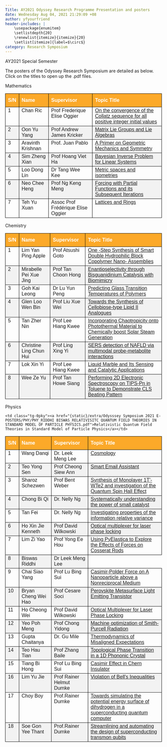 ```yaml
---
Title: AY2021 Odyssey Research Programme Presentation and posters
date: Wednesday Aug 04, 2021 21:29:09 +08
author: yfyourfriend
header-includes: |
	\usepackage{enumitem}
	\setlistdepth{20}
	\renewlist{itemize}{itemize}{20}
	\setlist[itemize]{label=$\circ$}
category: Research Symposium
---
```


AY2021 Special Semester

The posters of the Odyssey Research Symposium are detailed as below. Click on the titles to open up the .pdf files.


Mathematics
<style type="text/css">
.tg  {font-family: "Trebuchet MS", Arial, Helvetica, sans-serif;  border-collapse: collapse;  width: 100%};
.tg td{border: 1px solid #000000; padding: 8px;}
.tg th{border: 1px solid #000000; padding: 8px;}
.tg tr:nth-child(even){background-color: #f2f2f2;}
.tg tr:hover {background-color: #ddd;}
.tg th{padding-top: 12px; padding-bottom: 12px; text-align: left; background-color: #fca828; color: white;}
.tg .tg-0pky{border: 1px solid #000000; text-align:left;vertical-align:top;}
</style>

<table class="tg">
<thead>
  <tr>
    <th class="tg-0pky">S/N</th>
    <th class="tg-0pky">Name</th>
    <th class="tg-0pky">Supervisor</th>
    <th class="tg-0pky">Topic Title</th>
  </tr>
</thead>
<tbody>
  <tr>
    <td class="tg-0pky">1</td>
    <td class="tg-0pky">Chan Ric</td>
    <td class="tg-0pky">Prof Frederique Elise Oggier</td>
    <td class="tg-0pky"><a href="{static}/extra/Odysssey Symposium 2021 E-POSTERS/MATH/MATH-CHAN RIC-ON THE CONVERGENCE OF THE COLLATZ SEQUENCE FOR ALL POSITIVE INTEGER INPUTS.pdf">
    On the convergence of the Collatz sequence for all positive integer initial values
    </a>
    </td>
  </tr>
  <tr>
    <td class="tg-0pky">2</td>
    <td class="tg-0pky">Oon Yu Yang</td>
    <td class="tg-0pky">Prof Andrew James Kricker</td>
    <td class="tg-0pky"><a href="{static}/extra/Odysssey Symposium 2021 E-POSTERS/MATH/MATH_OON YU YANG_MATRIX LIE GROUPS AND LIE ALGEBRAS.pdf">Matrix Lie Groups and Lie Algebras</a></td>
  </tr>
  <tr>
    <td class="tg-0pky">3</td>
    <td class="tg-0pky">Aravinth Krishnan</td>
    <td class="tg-0pky">Prof. Juan Pablo</td>
    <td class="tg-0pky"><a href="{static}/extra/Odysssey Symposium 2021 E-POSTERS/MATH/MATH_ARAVINTH KRISHNAN_A PRIMER ON GEOMETRIC MECHANICS AND SYMMETRY.pdf">A Primer on Geometric Mechanics and Symmetry</td>
  </tr>
  <tr>
    <td class="tg-0pky">4</td>
    <td class="tg-0pky">Sim Zheng Xian</td>
    <td class="tg-0pky">Prof Hoang Viet Ha</td>
    <td class="tg-0pky"><a href="{static}/extra/Odysssey Symposium 2021 E-POSTERS/MATH/MATH_SIM ZHENG XIAN_BAYESIAN LINEAR INVERSE PROBLEM.pdf">
    Bayesian Inverse Problem for Linear Systems
    </a></td>
  </tr>
  <tr>
    <td class="tg-0pky">5</td>
    <td class="tg-0pky">Loo Dong Lin</td>
    <td class="tg-0pky">Dr Tang Wee Kee</td>
    <td class="tg-0pky"><a href="{static}/extra/Odysssey Symposium 2021 E-POSTERS/MATH/MATH_LOO DONG LIN_METRIC SPACES AND ISOMETRIES.pdf">
    Metric spaces and isometries</a></td>
  </tr>
  <tr>
    <td class="tg-0pky">6</td>
    <td class="tg-0pky">Neo Chee Heng</td>
    <td class="tg-0pky">Prof Ng Keng Meng</td>
    <td class="tg-0pky"><a href="{static}/extra/Odysssey Symposium 2021 E-POSTERS/MATH/MATH_NEO CHEE HENG_FORCING WITH PARTIAL FUNCTIONS AND ITS SUBSEQUENT ITERATIONS.pdf">Forcing with Partial Functions and its Subsequent Iterations</a></td>
  </tr>
  <tr>
    <td class="tg-0pky">7</td>
    <td class="tg-0pky">Teh Yu Xuan</td>
    <td class="tg-0pky">Assoc Prof Frédérique Elise Oggier</td>
    <td class="tg-0pky"><a href="{static}/extra/Odysssey Symposium 2021 E-POSTERS/MATH/MATH_TEH YU XUAN_LATTICES AND RINGS.pdf">Lattices and Rings</a></td>
  </tr>
</tbody>
</table>
Chemistry
<table class="tg">
<thead>
  <tr>
    <th class="tg-0pky">S/N</th>
    <th class="tg-0pky">Name</th>
    <th class="tg-0pky">Supervisor</th>
    <th class="tg-0pky">Topic Title</th>
  </tr>
</thead>
<tbody>
  <tr>
    <td class="tg-0pky">1</td>
    <td class="tg-0pky">Lim Yan Ping Apple</td>
    <td class="tg-0pky">Prof Atsushi Goto</td>
    <td class="tg-0pky"><a href="{static}/extra/Odysssey Symposium 2021 E-POSTERS/CHEM/CHEM_LIM YAN PING APPLE_ONE-STEP SYNTHESIS OF THE SMART DOUBLE HYDROPHILIC BLOCK COPOLYMER NANO-ASSEMBLIES.pdf">One -Step Synthesis of Smart Double Hydrophilic Block Copolymer Nano- Assemblies</a></td>
  </tr>
  <tr>
    <td class="tg-0pky">2</td>
    <td class="tg-0pky">Mirabelle Pei Xue Jing</td>
    <td class="tg-0pky">Prof Tan Choon Hong</td>
    <td class="tg-0pky"><a href="{static}/extra/Odysssey Symposium 2021 E-POSTERS/CHEM/CHEM_MIRABELLE PEI XUE JING_ENANTIOSELECTIVITY THROUGH BISGUANIDINIUM CATALYSIS.pdf">Enantioselectivity through Bisguanidinium Catalysis with Biomimicry</a></td>
  </tr>
  <tr>
    <td class="tg-0pky">3</td>
    <td class="tg-0pky">Goh Kai Leong</td>
    <td class="tg-0pky">Dr Lu Yun Peng</td>
    <td class="tg-0pky"><a href="{static}/extra/Odysssey Symposium 2021 E-POSTERS/CHEM/CHEM_GOH KAI LEONG_PREDICTING GLASS TRANSITION TEMPERATURES OF POLYMERS.pdf">Predicting Glass Transition Temperatures of Polymers</a></td>
  </tr>
  <tr>
    <td class="tg-0pky">4</td>
    <td class="tg-0pky">Glen Loo Wen Bin</td>
    <td class="tg-0pky">Prof Liu Xue Wei</td>
    <td class="tg-0pky"><a href="{static}/extra/Odysssey Symposium 2021 E-POSTERS/CHEM/CHEM_GLEN LOO WEN BIN_TOWARDS A SHORTENED SYNTHESIS OF LIPID II AND ITS ANALOGUES.pdf">Towards the Synthesis of Cellobiose-type Lipid II Analogues</a></td>
  </tr>
  <tr>
    <td class="tg-0pky">5</td>
    <td class="tg-0pky">Tan Zher Nin</td>
    <td class="tg-0pky">Prof Lee Hiang Kwee</td>
    <td class="tg-0pky"><a href="{static}/extra/Odysssey Symposium 2021 E-POSTERS/CHEM/CHEM_TAN ZHER NIN_INCORPORATING CHAOTROPICITY ONTO PHOTOTHERMAL MATERIAL TO CHEMICALLY BOOST SOLAR STEAM GENERATION.pdf">Incorporating Chaotropicity onto Photothermal Material to Chemically boost Solar Steam Generation</a></td>
  </tr>
  <tr>
    <td class="tg-0pky">6</td>
    <td class="tg-0pky">Christine Ling Chun Hui</td>
    <td class="tg-0pky">Prof Ling Xing Yi</td>
    <td class="tg-0pky"><a href="{static}/extra/Odysssey Symposium 2021 E-POSTERS/CHEM/CHEM_CHRISTINE LING CHUN HUI_SERS DETECTION OF NAFLD VIA MULTIMODAL PROBE-METABOLITE INTERACTIONS.pdf">SERS detection of NAFLD via multimodal probe-metabolite interactions</a></td>
  </tr>
  <tr>
    <td class="tg-0pky">7</td>
    <td class="tg-0pky">Lok Xin Yi</td>
    <td class="tg-0pky">Prof Lee Hiang Kwee</td>
    <td class="tg-0pky"><a href="{static}/extra/Odysssey Symposium 2021 E-POSTERS/CHEM/CHEM_LOK XIN YI_MANIPULATING LIQUID MARBLE TO ACCUMULATE MOLECULES AGAINST A CONCENTRATION GRADIENT AT THE LIQUID-LIQUID INTERFACE.pdf">Liquid Marble and Its Sensing and Catalytic Applications</a></td>
  </tr>
  <tr>
    <td class="tg-0pky">8</td>
    <td class="tg-0pky">Wee Ze Yu</td>
    <td class="tg-0pky">Prof Tan Howe Siang</td>
    <td class="tg-0pky"><a href="{static}/extra/Odysssey Symposium 2021 E-POSTERS/CHEM/CHEM_WEE ZE YU_PERFORMING 2D ELECTRONIC SPECTROSCOPY ON TIPS-PN IN TOLUENE TO DEMONSTRATE CLS BEATING PATTERN.pdf">Performing 2D Electronic Spectroscopy on TIPS-Pn in Toluene to Demonstrate CLS Beating Pattern</a></td>
  </tr>
</tbody>
</table>
Physics
<table class="tg">
<thead>
  <tr>
    <th class="tg-0pky">S/N</th>
    <th class="tg-0pky">Name</th>
    <th class="tg-0pky">Supervisor</th>
    <th class="tg-0pky">Topic Title</th>
  </tr>
</thead>

<tbody>
  <tr>
    <td class="tg-0pky">1</td>
    <td class="tg-0pky">Wang Danqi</td>
    <td class="tg-0pky">Dr. Leek Meng Lee</td>
    <td class="tg-0pky"><a href="{static}/extra/Odysssey Symposium 2021 E-POSTERS/PHY/PHY_WANG DANQI_COSMOLOGY.pdf">Cosmology</a></td>
  </tr>
  <tr>
    <td class="tg-0pky">2</td>
    <td class="tg-0pky">Teo Yong Sen</td>
    <td class="tg-0pky">Prof Cheong Siew Ann</td>
    <td class="tg-0pky"><a href="{static}/extra/Odysssey Symposium 2021 E-POSTERS/PHY/PHY_TEO YONG SEN_SMART EMAIL ASSISTANT.pdf">Smart Email Assistant</a></td>
  </tr>
  <tr>
    <td class="tg-0pky">3</td>
    <td class="tg-0pky">Sharoz Schezwen</td>
    <td class="tg-0pky">Prof Bent Weber</td>
    <td class="tg-0pky"><a href="{static}/extra/Odysssey Symposium 2021 E-POSTERS/PHY/PHY_SHAROZ SCHEZWEN_QUANTUM SPIN HALL EFFECT IN 1T_-WTe2.pdf">Synthesis of Monolayer 1T'-WTe2 and investigation of the Quantum Spin Hall Effect</a></td>
  </tr>
  <tr>
    <td class="tg-0pky">4</td>
    <td class="tg-0pky">Chong Bi Qi</td>
    <td class="tg-0pky">Dr. Nelly Ng</td>
    <td class="tg-0pky"><a href="{static}/extra/Odysssey Symposium 2021 E-POSTERS/PHY/PHY_CHONG BI QI_SYSTEMATICALLY UNDERSTANDING THE POWER OF SMALL CATALYSTS.pdf">Systematically understanding the power of small catalyst</a></td>
  </tr>
  <tr>
    <td class="tg-0pky">5</td>
    <td class="tg-0pky">Tan Fei</td>
    <td class="tg-0pky">Dr. Nelly Ng</td>
    <td class="tg-0pky"><a href="{static}/extra/Odysssey Symposium 2021 E-POSTERS/PHY/PHY_TAN FEI_INVESTIGATING PROPERTIES OF THE INFORMATION RELATIVE VARIANCE.pdf">Investigating properties of the information relative variance</a></td>
  </tr>
  <tr>
    <td class="tg-0pky">6</td>
    <td class="tg-0pky">Ho Xin Jie Kenneth</td>
    <td class="tg-0pky">Prof David Wilkowski</td>
    <td class="tg-0pky"><a href="{static}/extra/Odysssey Symposium 2021 E-POSTERS/PHY/PHY_HO XIN JIE KENNETH_OPTICAL MULTIPLEXER FOR LASER PHASE LOCKING.pdf">Optical multiplexer for laser phase locking</a></td>
  </tr>
  <tr>
    <td class="tg-0pky">7</td>
    <td class="tg-0pky">Lim Zi Yao</td>
    <td class="tg-0pky">Prof Yong Ee Hou</td>
    <td class="tg-0pky"><a href="{static}/extra/Odysssey Symposium 2021 E-POSTERS/PHY/PHY_LIM ZI YAO_USING PYELASTICA TO EXPLORE THE EFFECTS OF FORCES ON COSSERAT RODS.pdf">Using PyElastica to Explore the Effects of Forces on Cosserat Rods</a></td>
  </tr>
  <tr>
    <td class="tg-0pky">8</td>
    <td class="tg-0pky">Biswas Riddhi </td>
    <td class="tg-0pky">Dr Leek Meng Lee</td>

    <td class="tg-0pky"><a href="{static}/extra/Odysssey Symposium 2021 E-POSTERS/PHY/PHY_RIDDHI BISWAS_RELATIVISITC QUANTUM FIELD THEORIES IN STANDARD MODEL OF PARTICLE PHYSICS.pdf">Relativistic Quantum Field Theories in Standard Model of Particle Physics</a></td>
  </tr>
  <tr>
    <td class="tg-0pky">9</td>
    <td class="tg-0pky">Chai Siao Yang</td>
    <td class="tg-0pky">Prof Lu Bing Sui</td>
    <td class="tg-0pky"><a href="{static}/extra/Odysssey Symposium 2021 E-POSTERS/PHY/PHY_CHAI SIAO YANG_CASIMIR-POLDER FORCE ON A NANOPARTICLE ROTATING ABOVE A NONRECIPROCAL MEDIUM.pdf">Casimir-Polder Force on A Nanoparticle above a Nonreciprocal Medium</a></td>
  </tr>
  <tr>
    <td class="tg-0pky">10</td>
    <td class="tg-0pky">Bryan Cheng Wei Hao</td>
    <td class="tg-0pky">Prof Cesare Soci</td>
    <td class="tg-0pky"><a href="{static}/extra/Odysssey Symposium 2021 E-POSTERS/PHY/PHY_BRYAN CHENG WEI HAO_PEROVSKITE METASURFACE LIGHT EMITTING TRANSISTOR.pdf">Perovskite Metasurface Light Emitting Transistor</a></td>
  </tr>
  <tr>
    <td class="tg-0pky">11</td>
    <td class="tg-0pky">Ho Cheong Wei</td>
    <td class="tg-0pky">Prof David Wilkowski</td>
    <td class="tg-0pky"><a href="{static}/extra/Odysssey Symposium 2021 E-POSTERS/PHY/PHY_HO CHEONG WEI_OPTICAL MULTIPLEXER FOR LASER PHASE LOCKING.pdf">Optical Multiplexer for Laser Phase Locking</a></td>
  </tr>
  <tr>
    <td class="tg-0pky">12</td>
    <td class="tg-0pky">Yeo Poh Meng</td>
    <td class="tg-0pky">Prof Chong Yidong</td>
    <td class="tg-0pky"><a href="{static}/extra/Odysssey Symposium 2021 E-POSTERS/PHY/PHY_YEO POH MENG_MACHINE OPTIMIZATION OF RADIATIVE GRATING (SMITH-PURCELL RADIATION).pdf">Machine optimization of Smith-Purcell Radiation</a></td>
  </tr>
  <tr>
    <td class="tg-0pky">13</td>
    <td class="tg-0pky">Gupta Chaitanya</td>
    <td class="tg-0pky">Dr. Gu Mile</td>
    <td class="tg-0pky"><a href="{static}/extra/Odysssey Symposium 2021 E-POSTERS/PHY/PHY_GUPTA CHAITANYA_THERMODYNAMICS OF MISALIGNED EXPECTATIONS.pdf">Thermodynamics of Misaligned Expectations</a></td>
  </tr>
  <tr>
    <td class="tg-0pky">14</td>
    <td class="tg-0pky">Teo Hau Tian</td>
    <td class="tg-0pky">Prof Zhang Baile</td>
    <td class="tg-0pky"><a href="{static}/extra/Odysssey Symposium 2021 E-POSTERS/PHY/PHY_TEO HAU TIAN_TOPOLOGICAL PHASE TRANSITION IN A 1D PHONONIC CRYSTAL.pdf">Topological Phase Transition in a 1D Phononic Crystal</a></td>
  </tr>
  <tr>
    <td class="tg-0pky">15</td>
    <td class="tg-0pky">Tiang Bi Hong</td>
    <td class="tg-0pky">Prof Lu Bing Sui</td>
    <td class="tg-0pky"><a href="{static}/extra/Odysssey Symposium 2021 E-POSTERS/PHY/PHY_TIANG BI HONG_ REPULSIVE CASIMIR EFFECT IN CHERN INSULATOR.pdf">Casimir Effect in Chern Insulator</a></td>
  </tr>
  <tr>
    <td class="tg-0pky">16</td>
    <td class="tg-0pky">Lim Yu Jie</td>
    <td class="tg-0pky">Prof Rainer Helmut Dumke</td>
    <td class="tg-0pky"><a href="{static}/extra/Odysssey Symposium 2021 E-POSTERS/PHY/PHY_LIM YU JIE_BELL_S THEOREM AND QUANTUM VARIATIONAL METHODS.pdf">Violation of Bell's Inequalities</a></td>
  </tr>
  <tr>
    <td class="tg-0pky">17</td>
    <td class="tg-0pky">Choy Boy</td>
    <td class="tg-0pky">Prof.Rainer Dumke</td>
    <td class="tg-0pky"><a href="{static}/extra/Odysssey Symposium 2021 E-POSTERS/PHY/PHY_CHOY BOY_SIMULATING THE ENERGY LANDSCAPE OF DIHYDROGEN VIA A SUPERCONDUCTING QUANTUM COMPUTER.pdf">Towards simulating the potential energy surface of dihydrogen in a superconducting quantum computer</a></td>
  </tr>
  <tr>
    <td class="tg-0pky">18</td>
    <td class="tg-0pky">Soe Gon Yee Thant</td>
    <td class="tg-0pky">Prof.Rainer Dumke</td>
    <td class="tg-0pky"><a href="{static}/extra/Odysssey Symposium 2021 E-POSTERS/PHY/PHY_SOE GON YEE THANT_STREAMLINING AND AUTOMATING THE DESIGN OF SUPERCONDUCTING TRANSMON QUBITS.pdf">Streamlining and automating the design of superconducting transmon qubits</a></td>
  </tr>
</tbody>
</table>


